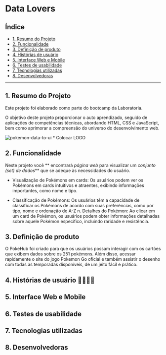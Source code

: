 # Data Lovers

## Índice

* [1. Resumo do Projeto](#1-Resumo-do-Projeto)
* [2. Funcionalidade](#2-Funcionalidade)
* [3. Definição de produto](#3-Definição-de-produto)
* [4. Histórias de usuário](#4-Histórias-de-usuários)
* [5. Interface Web e Mobile](#5-Interface-Web-e-Mobile)
* [6. Testes de usabilidade](#6-Testes-de-usabilidade)
* [7. Tecnologias utilizadas](#7-Tecnologias-utilizadas)
* [8. Desenvolvedoras ](#8-Desenvolvedoras )


***

## 1. Resumo do Projeto

Este projeto foi elaborado como parte do bootcamp da Laboratoria.

O objetivo deste projeto proporcionar o auto aprendizado, seguido de aplicações de competências técnicas, abordando HTML, CSS e JavaScript, bem como aprimorar a compreensão do universo do desenvolvimento web.

![pokemon-data-to-ui]() * Colocar LOGO

## 2. Funcionalidade

Neste projeto você ** encontrará  _página web_ para visualizar um _conjunto (set) de dados_** que se adeque às necessidades do usuário.

* Visualização de Pokémons em cards: Os usuários podem ver os Pokémons em cards intuitivos e atraentes, exibindo informações importantes, como nome e tipo.

* Classificação de Pokémons: Os usuários têm a capacidade de classificar os Pokémons de acordo com suas preferências, como por tipo, nome e ordenação de A-Z n. Detalhes do Pokémon: Ao clicar em um card de Pokémon, os usuários podem obter informações detalhadas sobre aquele Pokémon específico, incluindo raridade e resistência.


## 3. Definição de produto

O PokeHub foi criado para que os usuários possam interagir com os cartões que exibem dados sobre os 251 pokémons. Além disso, acessar rapidamente o site do jogo Pokemon Go oficial e também assistir o desenho com todas as temporadas disponíveis, de um jeito fácil e prático.  


  ## 4. Histórias de usuário 🙋‍♀️🙋‍♀️

  ## 5. Interface Web e Mobile

  ## 6.  Testes de usabilidade

  ## 7.  Tecnologias utilizadas

  ## 8. Desenvolvedoras 

